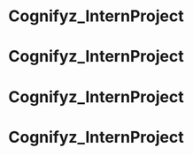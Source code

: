 # Cognifyz_InternProject
# Cognifyz_InternProject
# Cognifyz_InternProject
# Cognifyz_InternProject
